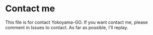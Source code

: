  # Contact me
 
 
 
 This file is for contact Yokoyama-GO.
 If you want contact me, please comment in Issues to contact.
 As far as possible, I'll replay.

